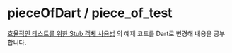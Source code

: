 # pieceOfDart / piece_of_test

[효율적인 테스트를 위한 Stub 객체 사용법](https://medium.com/daangn/효율적인-테스트를-위한-stub-객체-활용법-5c52a447dfb7) 의 예제 코드를 Dart로 변경해 내용을 공부합니다.

